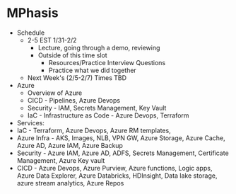 # MPhasis
- Schedule
  - 2-5 EST 1/31-2/2
    - Lecture, going through a demo, reviewing 
    - Outside of this time slot
      - Resources/Practice Interview Questions
      - Practice what we did together
  - Next Week's (2/5-2/7) Times TBD
- Azure
  - Overview of Azure
  - CICD - Pipelines, Azure Devops
  - Security - IAM, Secrets Management, Key Vault
  - IaC - Infrastructure as Code - Azure Devops, Terraform
- Services:
- IaC - Terraform, Azure Devops, Azure RM templates,​
- Azure  Infra - AKS, Images, NLB, VPN GW, Azure Storage, Azure Cache, Azure AD, Azure IAM, Azure Backup​
- Security - Azure IAM, Azure AD, ADFS, Secrets Management, Certificate Management, Azure Key vault​
- CICD - Azure Devops, Azure Purview, Azure functions, Logic apps, Azure Data Explorer, Azure Databricks, HDInsight, Data lake storage, azure stream analytics, Azure Repos​